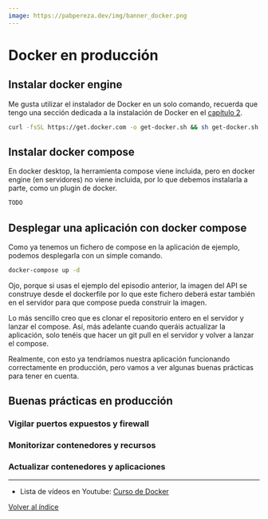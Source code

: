 ```yaml
---
image: https://pabpereza.dev/img/banner_docker.png
---
```


# Docker en producción


## Instalar docker engine
Me gusta utilizar el instalador de Docker en un solo comando, recuerda que tengo una sección dedicada a la instalación de Docker en el [capítulo 2](102.Instalacion.md).

```bash
curl -fsSL https://get.docker.com -o get-docker.sh && sh get-docker.sh
```

## Instalar docker compose
En docker desktop, la herramienta compose viene incluida, pero en docker engine (en servidores) no viene incluida, por lo que debemos instalarla a parte, como un plugin de docker.

```bash
TODO
```

## Desplegar una aplicación con docker compose
Como ya tenemos un fichero de compose en la aplicación de ejemplo, podemos desplegarla con un simple comando.

```bash
docker-compose up -d
```

Ojo, porque si usas el ejemplo del episodio anterior, la imagen del API se construye desde el dockerfile por lo que este fichero deberá estar también en el servidor para que compose pueda construir la imagen.

Lo más sencillo creo que es clonar el repositorio entero en el servidor y lanzar el compose. Así, más adelante cuando queráis actualizar la aplicación, solo tenéis que hacer un git pull en el servidor y volver a lanzar el compose.

Realmente, con esto ya tendríamos nuestra aplicación funcionando correctamente en producción, pero vamos a ver algunas buenas prácticas para tener en cuenta.

## Buenas prácticas en producción

### Vigilar puertos expuestos y firewall


### Monitorizar contenedores y recursos


### Actualizar contenedores y aplicaciones



---
* Lista de vídeos en Youtube: [Curso de Docker](https://www.youtube.com/playlist?list=PLQhxXeq1oc2n7YnjRhq7qVMzZWtDY7Zz0)

[Volver al índice](README.md#índice)


